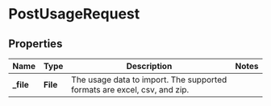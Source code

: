 

# PostUsageRequest


## Properties

| Name | Type | Description | Notes |
|------------ | ------------- | ------------- | -------------|
|**_file** | **File** | The usage data to import. The supported formats are excel, csv, and zip.  |  |



